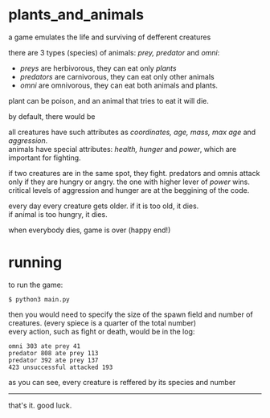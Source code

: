 # plants_and_animals
a game emulates the life and surviving of defferent creatures  

there are 3 types (species) of animals: *prey, predator* and *omni*:
- *preys* are herbivorous, they can eat only *plants*
- *predators* are carnivorous, they can eat only other animals
- *omni* are omnivorous, they can eat both animals and plants.

plant can be poison, and an animal that tries to eat it will die.  

by default, there would be 

all creatures have such attributes as *coordinates, age, mass, max age* and *aggression*.  
animals have special attributes: *health, hunger* and *power*, which are important for fighting.

if two creatures are in the same spot, they fight. predators and omnis attack only if they are hungry or angry. the one with higher lever of _power_ wins.  
critical levels of aggression and hunger are at the beggining of the code.

every day every creature gets older. if it is too old, it dies.  
if animal is too hungry, it dies.

when everybody dies, game is over (happy end!)

# running
to run the game:  
```
$ python3 main.py
```
then you would need to specify the size of the spawn field and number of creatures. (every spiece is a quarter of the total number)  
every action, such as fight or death, would be in the log:
```
omni 303 ate prey 41  
predator 808 ate prey 113  
predator 392 ate prey 137  
423 unsuccessful attacked 193  
```
as you can see, every creature is reffered by its species and number

---
that's it. good luck.

